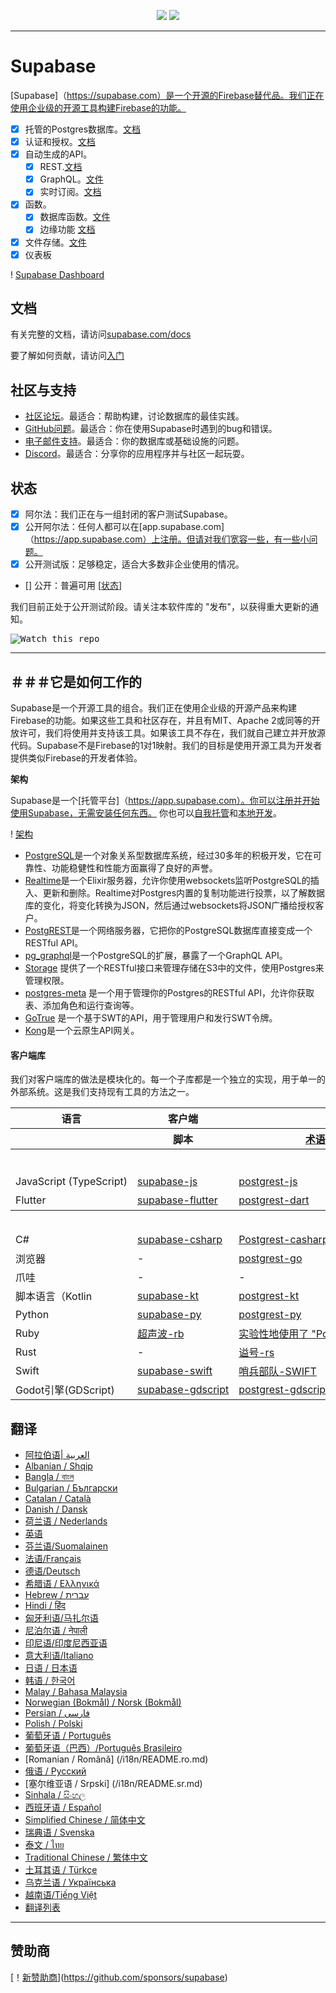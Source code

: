 <p align="center">
<img src="https://user-images.githubusercontent.com/8291514/213727234-cda046d6-28c6-491a-b284-b86c5cede25d.png#gh-light-mode-only">
<img src="https://user-images.githubusercontent.com/8291514/213727225-56186826-bee8-43b5-9b15-86e839d89393.png#gh-dark-mode-only">
</p>

---

# Supabase

[Supabase]（https://supabase.com）是一个开源的Firebase替代品。我们正在使用企业级的开源工具构建Firebase的功能。

- [x] 托管的Postgres数据库。[文档](https://supabase.com/docs/guides/database)
- [x] 认证和授权。[文档](https://supabase.com/docs/guides/auth)
- [x] 自动生成的API。
  - [x] REST.[文档](https://supabase.com/docs/guides/database/api#rest-api)
  - [x] GraphQL。[文件](https://supabase.com/docs/guides/database/api#graphql-api)
  - [x] 实时订阅。[文档](https://supabase.com/docs/guides/database/api#realtime-api)
- [x] 函数。
  - [x] 数据库函数。[文件](https://supabase.com/docs/guides/database/functions)
  - [x] 边缘功能 [文档](https://supabase.com/docs/guides/functions)
- [x] 文件存储。[文件](https://supabase.com/docs/guides/storage)
- [x] 仪表板

! [Supabase Dashboard](https://raw.githubusercontent.com/supabase/supabase/master/apps/www/public/images/github/supabase-dashboard.png)

## 文档

有关完整的文档，请访问[supabase.com/docs](https://supabase.com/docs)

要了解如何贡献，请访问[入门](./DEVELOPERS.md)

## 社区与支持

- [社区论坛](https://github.com/supabase/supabase/discussions)。最适合：帮助构建，讨论数据库的最佳实践。
- [GitHub问题](https://github.com/supabase/supabase/issues)。最适合：你在使用Supabase时遇到的bug和错误。
- [电子邮件支持](https://supabase.com/docs/support#business-support)。最适合：你的数据库或基础设施的问题。
- [Discord](https://discord.supabase.com)。最适合：分享你的应用程序并与社区一起玩耍。

## 状态

- [x] 阿尔法：我们正在与一组封闭的客户测试Supabase。
- [x] 公开阿尔法：任何人都可以在[app.supabase.com]（https://app.supabase.com）上注册。但请对我们宽容一些，有一些小问题。
- [x] 公开测试版：足够稳定，适合大多数非企业使用的情况。
- [] 公开：普遍可用 [[状态](https://supabase.com/docs/guides/getting-started/features#feature-status)]

我们目前正处于公开测试阶段。请关注本软件库的 "发布"，以获得重大更新的通知。

<kbd><img src="https://raw.githubusercontent.com/supabase/supabase/d5f7f413ab356dc1a92075cb3cee4e40a957d5b1/web/static/watch-repo.gif" alt="Watch this repo"/></kbd>

---

## ＃＃＃它是如何工作的

Supabase是一个开源工具的组合。我们正在使用企业级的开源产品来构建Firebase的功能。如果这些工具和社区存在，并且有MIT、Apache 2或同等的开放许可，我们将使用并支持该工具。如果该工具不存在，我们就自己建立并开放源代码。Supabase不是Firebase的1对1映射。我们的目标是使用开源工具为开发者提供类似Firebase的开发者体验。

**架构**

Supabase是一个[托管平台]（https://app.supabase.com）。你可以注册并开始使用Supabase，无需安装任何东西。
你也可以[自我托管](https://supabase.com/docs/guides/hosting/overview)和[本地开发](https://supabase.com/docs/guides/local-development)。

! [架构](https://github.com/supabase/supabase/blob/master/apps/docs/public/img/supabase-architecture.png)

- [PostgreSQL](https://www.postgresql.org/)是一个对象关系型数据库系统，经过30多年的积极开发，它在可靠性、功能稳健性和性能方面赢得了良好的声誉。
- [Realtime](https://github.com/supabase/realtime)是一个Elixir服务器，允许你使用websockets监听PostgreSQL的插入、更新和删除。Realtime对Postgres内置的复制功能进行投票，以了解数据库的变化，将变化转换为JSON，然后通过websockets将JSON广播给授权客户。
- [PostgREST](http://postgrest.org/)是一个网络服务器，它把你的PostgreSQL数据库直接变成一个RESTful API。
- [pg_graphql](http://github.com/supabase/pg_graphql/)是一个PostgreSQL的扩展，暴露了一个GraphQL API。
- [Storage](https://github.com/supabase/storage-api) 提供了一个RESTful接口来管理存储在S3中的文件，使用Postgres来管理权限。
- [postgres-meta](https://github.com/supabase/postgres-meta) 是一个用于管理你的Postgres的RESTful API，允许你获取表、添加角色和运行查询等。
- [GoTrue](https://github.com/netlify/gotrue) 是一个基于SWT的API，用于管理用户和发行SWT令牌。
- [Kong](https://github.com/Kong/kong)是一个云原生API网关。

#### 客户端库

我们对客户端库的做法是模块化的。每一个子库都是一个独立的实现，用于单一的外部系统。这是我们支持现有工具的方法之一。

<table style="table-layout:fixed; white-space: nowrap;">
  <tr>
    <th>语言</th>
    <th>客户端</th>
    <th colspan="5">特征-客户端（捆绑在Supabase客户端中）</th>
  </tr>
  <tr>
    <th></th>
    <th>脚本</th>
    <th><a href="https://github.com/postgrest/postgrest" target="_blank" rel="noopener noreferrer">术语</a></th>
    <th><a href="https://github.com/supabase/gotrue" target="_blank" rel="noopener noreferrer">准确无误</a></th>
    <th><a href="https://github.com/supabase/realtime" target="_blank" rel="noopener noreferrer">实时性</a></th>
    <th><a href="https://github.com/supabase/storage-api" target="_blank" rel="noopener noreferrer">存储</a></th>
    <th>职能</th>
  </tr>
  <!-- TEMPLATE FOR NEW ROW -->
  <!-- START ROW
  <tr>
    <td>lang</td>
    <td><a href="https://github.com/supabase-community/supabase-lang" target="_blank" rel="noopener noreferrer">supabase-lang</a></td>
    <td><a href="https://github.com/supabase-community/postgrest-lang" target="_blank" rel="noopener noreferrer">postgrest-lang</a></td>
    <td><a href="https://github.com/supabase-community/gotrue-lang" target="_blank" rel="noopener noreferrer">gotrue-lang</a></td>
    <td><a href="https://github.com/supabase-community/realtime-lang" target="_blank" rel="noopener noreferrer">realtime-lang</a></td>
    <td><a href="https://github.com/supabase-community/storage-lang" target="_blank" rel="noopener noreferrer">storage-lang</a></td>
  </tr>
  END ROW -->
  <th colspan="7">⚡️ 官网 ⚡️</th>
  <tr>
    <td>JavaScript (TypeScript)</td>
    <td><a href="https://github.com/supabase/supabase-js" target="_blank" rel="noopener noreferrer">supabase-js</a></td>
    <td><a href="https://github.com/supabase/postgrest-js" target="_blank" rel="noopener noreferrer">postgrest-js</a></td>
    <td><a href="https://github.com/supabase/gotrue-js" target="_blank" rel="noopener noreferrer">伽利略-js</a></td>
    <td><a href="https://github.com/supabase/realtime-js" target="_blank" rel="noopener noreferrer">realtime-js</a></td>
    <td><a href="https://github.com/supabase/storage-js" target="_blank" rel="noopener noreferrer">存储器-js</a></td>
    <td><a href="https://github.com/supabase/functions-js" target="_blank" rel="noopener noreferrer">功能-js</a></td>
  </tr>
    <tr>
    <td><keep>Flutter</keep></td>
    <td><a href="https://github.com/supabase/supabase-flutter" target="_blank" rel="noopener noreferrer">supabase-flutter</a></td>
    <td><a href="https://github.com/supabase/postgrest-dart" target="_blank" rel="noopener noreferrer">postgrest-dart</a></td>
    <td><a href="https://github.com/supabase/gotrue-dart" target="_blank" rel="noopener noreferrer">镖局</a></td>
    <td><a href="https://github.com/supabase/realtime-dart" target="_blank" rel="noopener noreferrer">实时飞镖规则</a></td>
    <td><a href="https://github.com/supabase/storage-dart" target="_blank" rel="noopener noreferrer">储存-飞镖</a></td>
    <td><a href="https://github.com/supabase/functions-dart" target="_blank" rel="noopener noreferrer">函数-飞镖</a></td>
  </tr>
  <th colspan="7">💚社区 💚</th>
  <tr>
    <td>C#</td>
    <td><a href="https://github.com/supabase-community/supabase-csharp" target="_blank" rel="noopener noreferrer">supabase-csharp</a></td>
    <td><a href="https://github.com/supabase-community/postgrest-csharp" target="_blank" rel="noopener noreferrer">Postgrest-casharp</a></td>
    <td><a href="https://github.com/supabase-community/gotrue-csharp" target="_blank" rel="noopener noreferrer">伽利略-casharp</a></td>
    <td><a href="https://github.com/supabase-community/realtime-csharp" target="_blank" rel="noopener noreferrer">实时-csharp</a></td>
    <td><a href="https://github.com/supabase-community/storage-csharp" target="_blank" rel="noopener noreferrer">存储器-csharp</a></td>
    <td><a href="https://github.com/supabase-community/functions-csharp" target="_blank" rel="noopener noreferrer">函数-casharp</a></td>
  </tr>
  <tr>
    <td>浏览器</td>
    <td>-</td>
    <td><a href="https://github.com/supabase-community/postgrest-go" target="_blank" rel="noopener noreferrer">postgrest-go</a></td>
    <td><a href="https://github.com/supabase-community/gotrue-go" target="_blank" rel="noopener noreferrer">谷歌-GO</a></td>
    <td>-</td>
    <td><a href="https://github.com/supabase-community/storage-go" target="_blank" rel="noopener noreferrer">存储-去</a></td>
    <td><a href="https://github.com/supabase-community/functions-go" target="_blank" rel="noopener noreferrer">功能-去</a></td>
  </tr>
  <tr>
    <td>爪哇</td>
    <td>-</td>
    <td>-</td>
    <td><a href="https://github.com/supabase-community/gotrue-java" target="_blank" rel="noopener noreferrer">伽利略-JAVA</a></td>
    <td>-</td>
    <td><a href="https://github.com/supabase-community/storage-java" target="_blank" rel="noopener noreferrer">存储器-java</a></td>
    <td>-</td>
  </tr>
  <tr>
    <td>脚本语言（Kotlin</td>
    <td><a href="https://github.com/supabase-community/supabase-kt" target="_blank" rel="noopener noreferrer">supabase-kt</a></td>
    <td><a href="https://github.com/supabase-community/supabase-kt/tree/master/Postgrest" target="_blank" rel="noopener noreferrer">postgrest-kt</a></td>
    <td><a href="https://github.com/supabase-community/supabase-kt/tree/master/GoTrue" target="_blank" rel="noopener noreferrer">谷雨-kt</a></td>
    <td><a href="https://github.com/supabase-community/supabase-kt/tree/master/Realtime" target="_blank" rel="noopener noreferrer">realtime-kt</a></td>
    <td><a href="https://github.com/supabase-community/supabase-kt/tree/master/Storage" target="_blank" rel="noopener noreferrer">存储器-kt</a></td>
    <td><a href="https://github.com/supabase-community/supabase-kt/tree/master/Functions" target="_blank" rel="noopener noreferrer">函数-kt</a></td>
  </tr>
  <tr>
    <td><keep>Python</keep></td>
    <td><a href="https://github.com/supabase-community/supabase-py" target="_blank" rel="noopener noreferrer">supabase-py</a></td>
    <td><a href="https://github.com/supabase-community/postgrest-py" target="_blank" rel="noopener noreferrer">postgrest-py</a></td>
    <td><a href="https://github.com/supabase-community/gotrue-py" target="_blank" rel="noopener noreferrer">伽利略-py</a></td>
    <td><a href="https://github.com/supabase-community/realtime-py" target="_blank" rel="noopener noreferrer">realtime-py</a></td>
    <td><a href="https://github.com/supabase-community/storage-py" target="_blank" rel="noopener noreferrer">存储器-py</a></td>
    <td><a href="https://github.com/supabase-community/functions-py" target="_blank" rel="noopener noreferrer">函数-py</a></td>
  </tr>
  <tr>
    <td><keep>Ruby</keep></td>
    <td><a href="https://github.com/supabase-community/supabase-rb" target="_blank" rel="noopener noreferrer">超声波-rb</a></td>
    <td><a href="https://github.com/supabase-community/postgrest-rb" target="_blank" rel="noopener noreferrer">实验性地使用了 "Postgrest-rb"。</a></td>
    <td>-</td>
    <td>-</td>
    <td>-</td>
    <td>-</td>
  </tr>
  <tr>
    <td><keep>Rust</keep></td>
    <td>-</td>
    <td><a href="https://github.com/supabase-community/postgrest-rs" target="_blank" rel="noopener noreferrer">谥号-rs</a></td>
    <td>-</td>
    <td>-</td>
    <td>-</td>
    <td>-</td>
  </tr>
  <tr>
    <td><keep>Swift</keep></td>
    <td><a href="https://github.com/supabase-community/supabase-swift" target="_blank" rel="noopener noreferrer">supabase-swift</a></td>
    <td><a href="https://github.com/supabase-community/postgrest-swift" target="_blank" rel="noopener noreferrer">哨兵部队-SWIFT</a></td>
    <td><a href="https://github.com/supabase-community/gotrue-swift" target="_blank" rel="noopener noreferrer">谷雨-迅雷</a></td>
    <td><a href="https://github.com/supabase-community/realtime-swift" target="_blank" rel="noopener noreferrer">实时信息服务</a></td>
    <td><a href="https://github.com/supabase-community/storage-swift" target="_blank" rel="noopener noreferrer">存储器-筛分</a></td>
    <td><a href="https://github.com/supabase-community/functions-swift" target="_blank" rel="noopener noreferrer">函数-筛子</a></td>
  </tr>
  <tr>
    <td>Godot引擎(GDScript)</td>
    <td><a href="https://github.com/supabase-community/godot-engine.supabase" target="_blank" rel="noopener noreferrer">supabase-gdscript</a></td>
    <td><a href="https://github.com/supabase-community/postgrest-gdscript" target="_blank" rel="noopener noreferrer">postgrest-gdscript</a></td>
    <td><a href="https://github.com/supabase-community/gotrue-gdscript" target="_blank" rel="noopener noreferrer">伽特鲁-gdscript</a></td>
    <td><a href="https://github.com/supabase-community/realtime-gdscript" target="_blank" rel="noopener noreferrer">实时-gdscript</a></td>
    <td><a href="https://github.com/supabase-community/storage-gdscript" target="_blank" rel="noopener noreferrer">存储器-GDScript</a></td>
    <td><a href="https://github.com/supabase-community/functions-gdscript" target="_blank" rel="noopener noreferrer">函数-gdscript</a></td>
  </tr>
</table>

<!--- Remove this list if you're translating to another language, it's hard to keep updated across multiple files-->
<!--- Keep only the link to the list of translation files-->

## 翻译

- [阿拉伯语| العربية](/i18n/README.ar.md)
- [Albanian / Shqip](/i18n/README.sq.md)
- [Bangla / বাংল](/i18n/README.bn.md)
- [Bulgarian / Български](/i18n/README.bg.md)
- [Catalan / Català](/i18n/README.ca.md)
- [Danish / Dansk](/i18n/README.da.md)
- [荷兰语 / Nederlands](/i18n/README.nl.md)
- [英语](https://github.com/supabase/supabase)
- [芬兰语/Suomalainen](/i18n/README.fi.md)
- [法语/Français](/i18n/README.fr.md)
- [德语/Deutsch](/i18n/README.de.md)
- [希腊语 / Ελληνικά](/i18n/README.gr.md)
- [Hebrew / עברית](/i18n/README.he.md)
- [Hindi / हिंद](/i18n/README.hi.md)
- [匈牙利语/马扎尔语](/i18n/README.hu.md)
- [尼泊尔语 / नेपाली](/i18n/README.ne.md)
- [印尼语/印度尼西亚语](/i18n/README.id.md)
- [意大利语/Italiano](/i18n/README.it.md)
- [日语 / 日本语](/i18n/README.jp.md)
- [韩语 / 한국어](/i18n/README.ko.md)
- [Malay / Bahasa Malaysia](/i18n/README.ms.md)
- [Norwegian (Bokmål) / Norsk (Bokmål)](/i18n/README.nb-no.md)
- [Persian / فارسی](/i18n/README.fa.md)
- [Polish / Polski](/i18n/README.pl.md)
- [葡萄牙语 / Português](/i18n/README.pt.md)
- [葡萄牙语（巴西）/Português Brasileiro](/i18n/README.pt-br.md)
- [Romanian / Română] (/i18n/README.ro.md)
- [俄语 / Pусский](/i18n/README.ru.md)
- [塞尔维亚语 / Srpski] (/i18n/README.sr.md)
- [Sinhala / සිංහල](/i18n/README.si.md)
- [西班牙语 / Español](/i18n/README.es.md)
- [Simplified Chinese / 简体中文](/i18n/README.zh-cn.md)
- [瑞典语 / Svenska](/i18n/README.sv.md)
- [泰文 / ไทย](/i18n/README.th.md)
- [Traditional Chinese / 繁体中文](/i18n/README.zh-tw.md)
- [土耳其语 / Türkçe](/i18n/README.tr.md)
- [乌克兰语 / Українська](/i18n/README.uk.md)
- [越南语/Tiếng Việt](/i18n/README.vi-vn.md)
- [翻译列表](/i18n/languages.md)<!--- Keep only this -->

---

## 赞助商

[！[新赞助商](https://user-images.githubusercontent.com/10214025/90518111-e74bbb00-e198-11ea-8f88-c9e3c1aa4b5b.png)](https://github.com/sponsors/supabase)